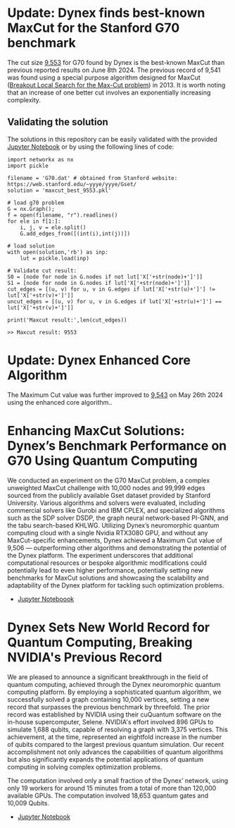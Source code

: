 # Update: Dynex finds best-known MaxCut for the Stanford G70 benchmark

The cut size [9,553](https://github.com/dynexcoin/DynexSDK/blob/main/maxcut/maxcut_best_9553.pkl) for G70 found by Dynex is the best-known MaxCut than previous reported results on June 8th 2024. The previous record of 9,541 was found using a special purpose algorithm designed for MaxCut ([Breakout Local Search for the Max-Cut problem](https://www.researchgate.net/publication/257392755_Breakout_Local_Search_for_the_Max-Cutproblem)) in 2013. It is worth noting that an increase of one better cut involves an exponentially increasing complexity. 

## Validating the solution

The solutions in this repository can be easily validated with the provided [Jupyter Notebook](https://github.com/dynexcoin/DynexSDK/blob/main/maxcut/g70solutionvalidator.ipynb) or by using the following lines of code:

```
import networkx as nx
import pickle

filename = 'G70.dat' # obtained from Stanford website: https://web.stanford.edu/~yyye/yyye/Gset/
solution = 'maxcut_best_9553.pkl'

# load g70 problem
G = nx.Graph();
f = open(filename, "r").readlines()
for ele in f[1:]:
    i, j, v = ele.split()
    G.add_edges_from([(int(i),int(j))])

# load solution
with open(solution,'rb') as inp:
    lut = pickle.load(inp)

# Validate cut result:
S0 = [node for node in G.nodes if not lut['X['+str(node)+']']]
S1 = [node for node in G.nodes if lut['X['+str(node)+']']]
cut_edges = [(u, v) for u, v in G.edges if lut['X['+str(u)+']'] != lut['X['+str(v)+']']]
uncut_edges = [(u, v) for u, v in G.edges if lut['X['+str(u)+']'] == lut['X['+str(v)+']']]

print('Maxcut result:',len(cut_edges))

>> Maxcut result: 9553
```

# Update: Dynex Enhanced Core Algorithm

The Maximum Cut value was further improved to [9,543](https://github.com/dynexcoin/DynexSDK/blob/main/maxcut/maxcut_best_9543.pkl) on May 26th 2024 using the enhanced core algorithm..

# Enhancing MaxCut Solutions: Dynex’s Benchmark Performance on G70 Using Quantum Computing

We conducted an experiment on the G70 MaxCut problem, a complex unweighted MaxCut challenge with 10,000 nodes and 99,999 edges sourced from the publicly available Gset dataset provided by Stanford University. Various algorithms and solvers were evaluated, including commercial solvers like Gurobi and IBM CPLEX, and specialized algorithms such as the SDP solver DSDP, the graph neural network-based PI-GNN, and the tabu search-based KHLWG. Utilizing Dynex’s neuromorphic quantum computing cloud with a single Nvidia RTX3080 GPU, and without any MaxCut-specific enhancements, Dynex achieved a Maximum Cut value of 9,506 — outperforming other algorithms and demonstrating the potential of the Dynex platform. The experiment underscores that additional computational resources or bespoke algorithmic modifications could potentially lead to even higher performance, potentially setting new benchmarks for MaxCut solutions and showcasing the scalability and adaptability of the Dynex platform for tackling such optimization problems.

- [Jupyter Noteboook](https://github.com/dynexcoin/DynexSDK/blob/main/maxcut/G70_dynex.ipynb)

# Dynex Sets New World Record for Quantum Computing, Breaking NVIDIA's Previous Record

We are pleased to announce a significant breakthrough in the field of quantum computing, achieved through the Dynex neuromorphic quantum computing platform. By employing a sophisticated quantum algorithm, we successfully solved a graph containing 10,000 vertices, setting a new record that surpasses the previous benchmark by threefold. The prior record was established by NVIDIA using their cuQuantum software on the in-house supercomputer, Selene. NVIDIA's effort involved 896 GPUs to simulate 1,688 qubits, capable of resolving a graph with 3,375 vertices. This achievement, at the time, represented an eightfold increase in the number of qubits compared to the largest previous quantum simulation. Our recent accomplishment not only advances the capabilities of quantum algorithms but also significantly expands the potential applications of quantum computing in solving complex optimization problems.

The computation involved only a small fraction of the Dynex’ network, using only 19 workers for around 15 minutes from a total of more than 120,000 available GPUs. The computation involved 18,653 quantum gates and 10,009 Qubits.

- [Jupyter Notebook](https://github.com/dynexcoin/DynexSDK/blob/main/maxcut/maxcut_record.ipynb)

